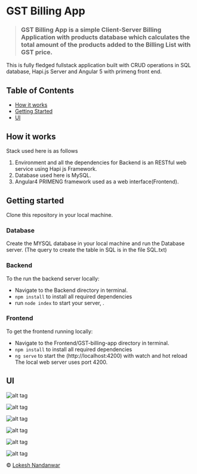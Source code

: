 # GST Billing App

> ### GST Billing App is a simple Client-Server Billing Application with products database which calculates the total amount of the products added to the Billing List with GST price.


This is fully fledged fullstack application built with CRUD operations in SQL database, Hapi.js Server and Angular 5 with primeng front end.

## Table of Contents

- [How it works](#how-it-works)
- [Getting Started](#getting-started)
- [UI](#ui)

## How it works

Stack used here is as follows

1) Environment and all the dependencies for Backend is an RESTful web service using Hapi js Framework.
2) Database used here is MySQL.
3) Angular4 PRIMENG framework used as a web interface(Frontend).


## Getting started

Clone this repository in your local machine.

### Database

Create the MYSQL database in your local machine and run the Database server.
(The query to create the table in SQL is in the file SQL.txt)

### Backend

To the run the backend server locally:

- Navigate to the Backend directory in terminal.
- `npm install` to install all required dependencies
- run `node index` to start your server, .

### Frontend

To get the frontend running locally:

- Navigate to the Frontend/GST-billing-app directory in terminal.
- `npm install` to install all required dependencies
- `ng serve` to start the (http://localhost:4200) with watch and hot reload 
The local web server uses port 4200.


## UI 

![alt tag](https://github.com/lokeshkvn/ps-drive-2018-gst-app/blob/master/App%20Screenshots/Products%20List.png?raw=true)

![alt tag](https://github.com/lokeshkvn/ps-drive-2018-gst-app/blob/master/App%20Screenshots/Products%20List%202.png?raw=true)

![alt tag](https://github.com/lokeshkvn/ps-drive-2018-gst-app/blob/master/App%20Screenshots/Add%20product.png?raw=true)

![alt tag](https://github.com/lokeshkvn/ps-drive-2018-gst-app/blob/master/App%20Screenshots/Add%20product%20Validations.png?raw=true)

![alt tag](https://github.com/lokeshkvn/ps-drive-2018-gst-app/blob/master/App%20Screenshots/Empty%20bill%20list.png?raw=true)

![alt tag](https://github.com/lokeshkvn/ps-drive-2018-gst-app/blob/master/App%20Screenshots/BillList%20Product%20Added.png?raw=true) 


 © [Lokesh Nandanwar](https://github.com/lokeshkvn)
